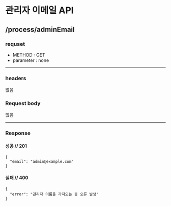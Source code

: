 # 관리자 이메일 API

## /process/adminEmail

### requset

- METHOD : GET
- parameter : none

---

### headers

없음

### Request body


없음

---

### Response

#### 성공 // 201

```
{
  "email": "admin@example.com"
}
```

#### 실패 // 400

```
{
  "error": "관리자 이름을 가져오는 중 오류 발생"
}
```
